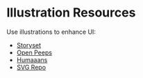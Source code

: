 # Illustration Resources

Use illustrations to enhance UI:

- [Storyset](https://storyset.com)
- [Open Peeps](https://www.openpeeps.com)
- [Humaaans](https://www.humaaans.com)
- [SVG Repo](https://www.svgrepo.com)
